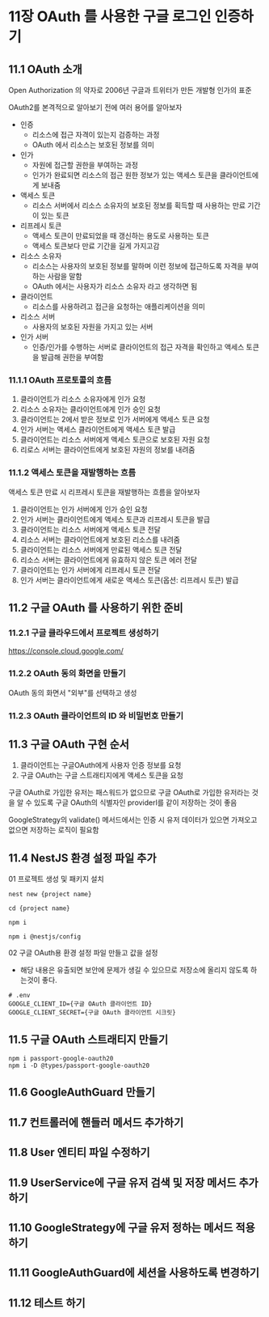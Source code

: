 # 11장 OAuth 를 사용한 구글 로그인 인증하기

## 11.1 OAuth 소개

Open Authorization 의 약자로 2006년 구글과 트위터가 만든 개발형 인가의 표준

OAuth2를 본격적으로 알아보기 전에 여러 용어를 알아보자

- 인증
  - 리소스에 접근 자격이 있는지 검증하는 과정
  - OAuth 에서 리소스는 보호된 정보를 의미
- 인가
  - 자원에 접근할 권한을 부여하는 과정
  - 인가가 완료되면 리소스의 접근 원한 정보가 있는 액세스 토큰을 클라이언트에게 보내줌
- 액세스 토큰
  - 리소스 서버에서 리소스 소유자의 보호된 정보를 획득할 때 사용하는 만료 기간이 있는 토큰
- 리프레시 토큰
  - 액세스 토큰이 만료되었을 때 갱신하는 용도로 사용하는 토큰
  - 액세스 토큰보다 만료 기간을 길게 가지고감
- 리소스 소유자
  - 리소스는 사용자의 보호된 정보를 말하며 이런 정보에 접근하도록 자격을 부여하는 사람을 말함
  - OAuth 에서는 사용자가 리소스 소유자 라고 생각하면 됨
- 클라이언트
  - 리소스를 사용하려고 접근을 요청하는 애플리케이션을 의미
- 리소스 서버
  - 사용자의 보호된 자원을 가지고 있는 서버
- 인가 서버
  - 인증/인가를 수행하는 서버로 클라이언트의 접근 자격을 확인하고 액세스 토큰을 발급해 권한을 부여함

### 11.1.1 OAuth 프로토콜의 흐름

1. 클라이언트가 리소스 소유자에게 인가 요청
2. 리소스 소유자는 클라이언트에게 인가 승인 요청
3. 클라이언트는 2에서 받은 정보로 인가 서버에게 액세스 토큰 요청
4. 인가 서버는 액세스 클라이언트에게 액세스 토큰 발급
5. 클라이언트는 리소스 서버에게 액세스 토큰으로 보호된 자원 요청
6. 리로스 서버는 클라이언트에게 보호된 자원의 정보를 내려줌

### 11.1.2 액세스 토큰을 재발행하는 흐름

액세스 토큰 만료 시 리프레시 토큰을 재발행하는 흐름을 알아보자

1. 클라이언트는 인가 서버에게 인가 승인 요청
2. 인가 서버는 클라이언트에게 액세스 토큰과 리프레시 토큰을 발급
3. 클라이언트는 리소스 서버에게 액세스 토큰 전달
4. 리소스 서버는 클라이언트에게 보호된 리소스를 내려줌
5. 클라이언트는 리소스 서버에게 만료된 액세스 토큰 전달
6. 리소스 서버는 클라이언트에게 유효하지 않은 토큰 에러 전달
7. 클라이언트는 인가 서버에게 리프레시 토큰 전달
8. 인가 서버는 클라이언트에게 새로운 액세스 토큰(옵션: 리프레시 토큰) 발급

## 11.2 구글 OAuth 를 사용하기 위한 준비

### 11.2.1 구글 클라우드에서 프로젝트 생성하기

https://console.cloud.google.com/

### 11.2.2 OAuth 동의 화면을 만들기

OAuth 동의 화면서 "외부"를 선택하고 생성

### 11.2.3 OAuth 클라이언트의 ID 와 비밀번호 만들기

## 11.3 구글 OAuth 구현 순서

1. 클라이언트는 구글OAuth에게 사용자 인증 정보를 요청
2. 구글 OAuth는 구글 스트래티지에게 액세스 토큰을 요청

구글 OAuth로 가입한 유저는 패스워드가 없으므로 구글 OAuth로 가입한 유저라는 것을 알 수 있도록 구글 OAuth의 식별자인 providerI를 같이 저장하는 것이 좋음

GoogleStrategy의 validate() 메서드에서는 인증 시 유저 데이터가 있으면 가져오고 없으면 저장하는 로직이 필요함

## 11.4 NestJS 환경 설정 파일 추가

01 프로젝트 생성 및 패키지 설치

```
nest new {project name}

cd {project name}

npm i

npm i @nestjs/config
```

02 구글 OAuth용 환경 설정 파일 만들고 값을 설정

- 해당 내용은 유출되면 보안에 문제가 생길 수 있으므로 저장소에 올리지 않도록 하는것이 좋다.

```env
# .env
GOOGLE_CLIENT_ID={구글 OAuth 클라이언트 ID}
GOOGLE_CLIENT_SECRET={구글 OAuth 클라이언트 시크릿}
```

## 11.5 구글 OAuth 스트래티지 만들기

```
npm i passport-google-oauth20
npm i -D @types/passport-google-oauth20
```

## 11.6 GoogleAuthGuard 만들기

## 11.7 컨트롤러에 핸들러 메서드 추가하기

## 11.8 User 엔티티 파일 수정하기

## 11.9 UserService에 구글 유저 검색 및 저장 메서드 추가하기

## 11.10 GoogleStrategy에 구글 유저 정하는 메서드 적용하기

## 11.11 GoogleAuthGuard에 세션을 사용하도록 변경하기

## 11.12 테스트 하기
